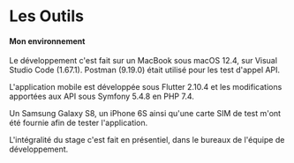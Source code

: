 # Les Outils

#### Mon environnement

Le développement c'est fait sur un MacBook sous macOS 12.4, sur Visual Studio Code (1.67.1). Postman (9.19.0) était utilisé pour les test d'appel API.

L'application mobile est développée sous Flutter 2.10.4 et les modifications apportées aux API sous Symfony 5.4.8 en PHP 7.4.

Un Samsung Galaxy S8, un iPhone 6S ainsi qu'une carte SIM de test m'ont été fournie afin de tester l'application.

L'intégralité du stage c'est fait en présentiel, dans le bureaux de l'équipe de développement.
